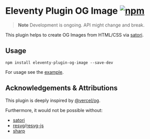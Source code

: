 # Eleventy Plugin OG Image [![npm](https://img.shields.io/npm/v/eleventy-plugin-og-image?color=blue)](https://www.npmjs.com/package/eleventy-plugin-og-image)

> **Note**
> Development is ongoing. API might change and break.

This plugin helps to create OG Images from HTML/CSS via [satori](https://github.com/vercel/satori).

## Usage

```shell
npm install eleventy-plugin-og-image --save-dev
```

For usage see the [example](./example).

## Acknowledgements & Attributions

This plugin is deeply inspired by [@vercel/og](https://vercel.com/docs/concepts/functions/edge-functions/og-image-generation).

Furthermore, it would not be possible without:

- [satori](https://github.com/vercel/satori)
- [resvg](https://github.com/RazrFalcon/resvg/)/[resvg-js](https://github.com/yisibl/resvg-js)
- [sharp](https://github.com/lovell/sharp)
